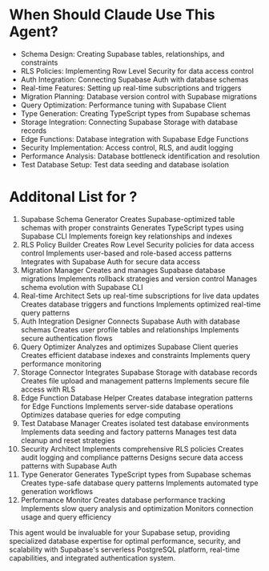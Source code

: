 # When Should Claude Use This Agent?

- Schema Design: Creating Supabase tables, relationships, and constraints
- RLS Policies: Implementing Row Level Security for data access control
- Auth Integration: Connecting Supabase Auth with database schemas
- Real-time Features: Setting up real-time subscriptions and triggers
- Migration Planning: Database version control with Supabase migrations
- Query Optimization: Performance tuning with Supabase Client
- Type Generation: Creating TypeScript types from Supabase schemas
- Storage Integration: Connecting Supabase Storage with database records
- Edge Functions: Database integration with Supabase Edge Functions
- Security Implementation: Access control, RLS, and audit logging
- Performance Analysis: Database bottleneck identification and resolution
- Test Database Setup: Test data seeding and database isolation

# Additonal List for ?

1. Supabase Schema Generator
Creates Supabase-optimized table schemas with proper constraints
Generates TypeScript types using Supabase CLI
Implements foreign key relationships and indexes
2. RLS Policy Builder
Creates Row Level Security policies for data access control
Implements user-based and role-based access patterns
Integrates with Supabase Auth for secure data access
3. Migration Manager
Creates and manages Supabase database migrations
Implements rollback strategies and version control
Manages schema evolution with Supabase CLI
4. Real-time Architect
Sets up real-time subscriptions for live data updates
Creates database triggers and functions
Implements optimized real-time query patterns
5. Auth Integration Designer
Connects Supabase Auth with database schemas
Creates user profile tables and relationships
Implements secure authentication flows
6. Query Optimizer
Analyzes and optimizes Supabase Client queries
Creates efficient database indexes and constraints
Implements query performance monitoring
7. Storage Connector
Integrates Supabase Storage with database records
Creates file upload and management patterns
Implements secure file access with RLS
8. Edge Function Database Helper
Creates database integration patterns for Edge Functions
Implements server-side database operations
Optimizes database queries for edge computing
9. Test Database Manager
Creates isolated test database environments
Implements data seeding and factory patterns
Manages test data cleanup and reset strategies
10. Security Architect
Implements comprehensive RLS policies
Creates audit logging and compliance patterns
Designs secure data access patterns with Supabase Auth
11. Type Generator
Generates TypeScript types from Supabase schemas
Creates type-safe database query patterns
Implements automated type generation workflows
12. Performance Monitor
Creates database performance tracking
Implements slow query analysis and optimization
Monitors connection usage and query efficiency

This agent would be invaluable for your Supabase setup, providing specialized database expertise for optimal performance, security, and scalability with Supabase's serverless PostgreSQL platform, real-time capabilities, and integrated authentication system.